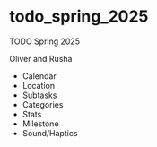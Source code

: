 # todo_spring_2025

TODO Spring 2025

Oliver and Rusha


- Calendar
- Location
- Subtasks
- Categories
- Stats
- Milestone
- Sound/Haptics
